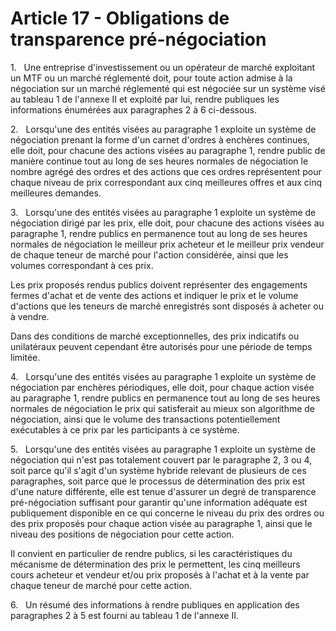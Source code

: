 # Article 17 - Obligations de transparence pré-négociation


1.   Une entreprise d'investissement ou un opérateur de marché exploitant un MTF ou un marché réglementé doit, pour toute action admise à la négociation sur un marché réglementé qui est négociée sur un système visé au tableau 1 de l'annexe II et exploité par lui, rendre publiques les informations énumérées aux paragraphes 2 à 6 ci-dessous.

2.   Lorsqu'une des entités visées au paragraphe 1 exploite un système de négociation prenant la forme d'un carnet d'ordres à enchères continues, elle doit, pour chacune des actions visées au paragraphe 1, rendre public de manière continue tout au long de ses heures normales de négociation le nombre agrégé des ordres et des actions que ces ordres représentent pour chaque niveau de prix correspondant aux cinq meilleures offres et aux cinq meilleures demandes.

3.   Lorsqu'une des entités visées au paragraphe 1 exploite un système de négociation dirigé par les prix, elle doit, pour chacune des actions visées au paragraphe 1, rendre publics en permanence tout au long de ses heures normales de négociation le meilleur prix acheteur et le meilleur prix vendeur de chaque teneur de marché pour l'action considérée, ainsi que les volumes correspondant à ces prix.

Les prix proposés rendus publics doivent représenter des engagements fermes d'achat et de vente des actions et indiquer le prix et le volume d'actions que les teneurs de marché enregistrés sont disposés à acheter ou à vendre.

Dans des conditions de marché exceptionnelles, des prix indicatifs ou unilatéraux peuvent cependant être autorisés pour une période de temps limitée.

4.   Lorsqu'une des entités visées au paragraphe 1 exploite un système de négociation par enchères périodiques, elle doit, pour chaque action visée au paragraphe 1, rendre publics en permanence tout au long de ses heures normales de négociation le prix qui satisferait au mieux son algorithme de négociation, ainsi que le volume des transactions potentiellement exécutables à ce prix par les participants à ce système.

5.   Lorsqu'une des entités visées au paragraphe 1 exploite un système de négociation qui n'est pas totalement couvert par le paragraphe 2, 3 ou 4, soit parce qu'il s'agit d'un système hybride relevant de plusieurs de ces paragraphes, soit parce que le processus de détermination des prix est d'une nature différente, elle est tenue d'assurer un degré de transparence pré-négociation suffisant pour garantir qu'une information adéquate est publiquement disponible en ce qui concerne le niveau du prix des ordres ou des prix proposés pour chaque action visée au paragraphe 1, ainsi que le niveau des positions de négociation pour cette action.

Il convient en particulier de rendre publics, si les caractéristiques du mécanisme de détermination des prix le permettent, les cinq meilleurs cours acheteur et vendeur et/ou prix proposés à l'achat et à la vente par chaque teneur de marché pour cette action.

6.   Un résumé des informations à rendre publiques en application des paragraphes 2 à 5 est fourni au tableau 1 de l'annexe II.
